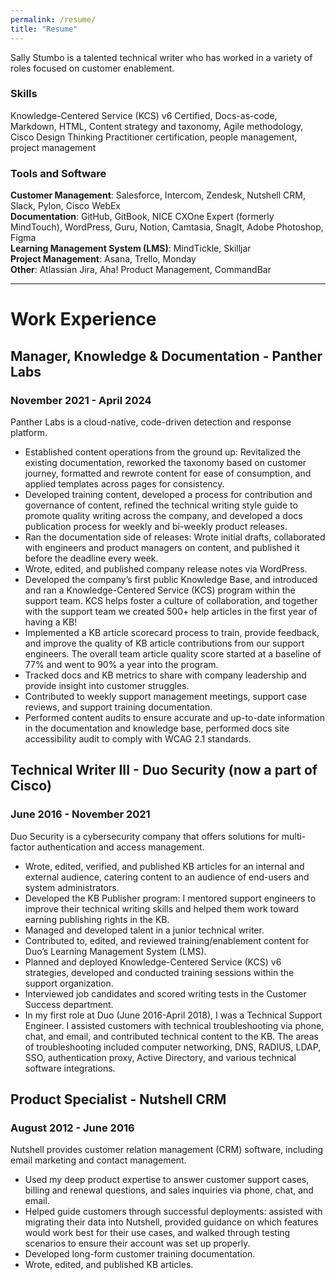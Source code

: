 ```yaml
---
permalink: /resume/
title: "Resume"
---
```

Sally Stumbo is a talented technical writer who has worked in a variety of roles focused on customer enablement.
### Skills
Knowledge-Centered Service (KCS) v6 Certified, Docs-as-code, Markdown, HTML, Content strategy and taxonomy, Agile methodology, Cisco Design Thinking Practitioner certification, people management, project management

### Tools and Software
**Customer Management**: Salesforce, Intercom, Zendesk, Nutshell CRM, Slack, Pylon, Cisco WebEx  
**Documentation**: GitHub, GitBook, NICE CXOne Expert (formerly MindTouch), WordPress, Guru, Notion, Camtasia, SnagIt, Adobe Photoshop, Figma  
**Learning Management System (LMS)**: MindTickle, Skilljar  
**Project Management**: Asana, Trello, Monday  
**Other**: Atlassian Jira, Aha! Product Management, CommandBar

---
# Work Experience
## Manager, Knowledge & Documentation - Panther Labs
### November 2021 - April 2024
Panther Labs is a cloud-native, code-driven detection and response platform. 
- Established content operations from the ground up: Revitalized the existing documentation, reworked the taxonomy based on customer journey, formatted and rewrote content for ease of consumption, and applied templates across pages for consistency.
- Developed training content, developed a process for contribution and governance of content, refined the technical writing style guide to promote quality writing across the company, and developed a docs publication process for weekly and bi-weekly product releases.
- Ran the documentation side of releases: Wrote initial drafts, collaborated with engineers and product managers on content, and published it before the deadline every week.
- Wrote, edited, and published company release notes via WordPress.
- Developed the company’s first public Knowledge Base, and introduced and ran a Knowledge-Centered Service (KCS) program within the support team. KCS helps foster a culture of collaboration, and together with the support team we created 500+ help articles in the first year of having a KB!
- Implemented a KB article scorecard process to train, provide feedback, and improve the quality of KB article contributions from our support engineers. The overall team article quality score started at a baseline of 77% and went to 90% a year into the program.
- Tracked docs and KB metrics to share with company leadership and provide insight into customer struggles.
- Contributed to weekly support management meetings, support case reviews, and support training documentation.
- Performed content audits to ensure accurate and up-to-date information in the documentation and knowledge base, performed docs site accessibility audit to comply with WCAG 2.1 standards.


## Technical Writer III - Duo Security (now a part of Cisco) 
### June 2016 - November 2021
Duo Security is a cybersecurity company that offers solutions for multi-factor authentication and access management. 
- Wrote, edited, verified, and published KB articles for an internal and external audience, catering content to an audience of end-users and system administrators.
- Developed the KB Publisher program: I mentored support engineers to improve their technical writing skills and helped them work toward earning publishing rights in the KB.
- Managed and developed talent in a junior technical writer.
- Contributed to, edited, and reviewed training/enablement content for Duo’s Learning Management System (LMS).
- Planned and deployed Knowledge-Centered Service (KCS) v6 strategies, developed and conducted training sessions within the support organization.
- Interviewed job candidates and scored writing tests in the Customer Success department.
- In my first role at Duo (June 2016-April 2018), I was a Technical Support Engineer. I assisted customers with technical troubleshooting via phone, chat, and email, and contributed technical content to the KB. The areas of troubleshooting included computer networking, DNS, RADIUS, LDAP, SSO, authentication proxy, Active Directory, and various technical software integrations.

## Product Specialist - Nutshell CRM
### August 2012 - June 2016
Nutshell provides customer relation management  (CRM) software, including email marketing and contact management.
- Used my deep product expertise to answer customer support cases, billing and renewal questions, and sales inquiries via phone, chat, and email.
- Helped guide customers through successful deployments: assisted with migrating their data into Nutshell, provided guidance on which features would work best for their use cases, and walked through testing scenarios to ensure their account was set up properly.
- Developed long-form customer training documentation.
- Wrote, edited, and published KB articles.
